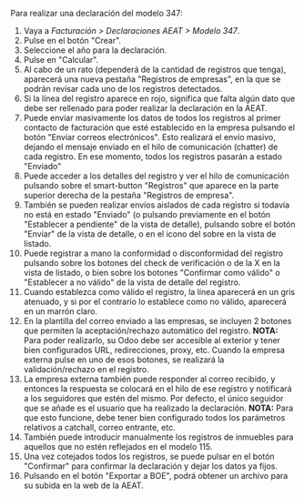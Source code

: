 Para realizar una declaración del modelo 347:

1.  Vaya a *Facturación \> Declaraciones AEAT \> Modelo 347*.
2.  Pulse en el botón "Crear".
3.  Seleccione el año para la declaración.
4.  Pulse en "Calcular".
5.  Al cabo de un rato (dependerá de la cantidad de registros que
    tenga), aparecerá una nueva pestaña "Registros de empresas", en la
    que se podrán revisar cada uno de los registros detectados.
6.  Si la línea del registro aparece en rojo, significa que falta algún
    dato que debe ser rellenado para poder realizar la declaración en la
    AEAT.
7.  Puede enviar masivamente los datos de todos los registros al primer
    contacto de facturación que esté establecido en la empresa pulsando
    el botón "Enviar correos electrónicos". Esto realizará el envío
    masivo, dejando el mensaje enviado en el hilo de comunicación
    (chatter) de cada registro. En ese momento, todos los registros
    pasarán a estado "Enviado"
8.  Puede acceder a los detalles del registro y ver el hilo de
    comunicación pulsando sobre el smart-button "Registros" que aparece
    en la parte superior derecha de la pestaña "Registros de empresa".
9.  También se pueden realizar envíos aislados de cada registro si
    todavía no está en estado "Enviado" (o pulsando previamente en el
    botón "Establecer a pendiente" de la vista de detalle), pulsando
    sobre el botón "Enviar" de la vista de detalle, o en el icono del
    sobre en la vista de listado.
10. Puede registrar a mano la conformidad o disconformidad del registro
    pulsando sobre los botones del check de verificación o de la X en la
    vista de listado, o bien sobre los botones "Confirmar como válido" o
    "Establecer a no válido" de la vista de detalle del registro.
11. Cuando establezca como válido el registro, la línea aparecerá en un
    gris atenuado, y si por el contrario lo establece como no válido,
    aparecerá en un marrón claro.
12. En la plantilla del correo enviado a las empresas, se incluyen 2
    botones que permiten la aceptación/rechazo automático del registro.
    **NOTA:** Para poder realizarlo, su Odoo debe ser accesible al
    exterior y tener bien configurados URL, redirecciones, proxy, etc.
    Cuando la empresa externa pulse en uno de esos botones, se realizará
    la validación/rechazo en el registro.
13. La empresa externa también puede responder al correo recibido, y
    entonces la respuesta se colocará en el hilo de ese registro y
    notificará a los seguidores que estén del mismo. Por defecto, el
    único seguidor que se añade es el usuario que ha realizado la
    declaración. **NOTA:** Para que esto funcione, debe tener bien
    configurado todos los parámetros relativos a catchall, correo
    entrante, etc.
14. También puede introducir manualmente los registros de inmuebles para
    aquellos que no estén reflejados en el modelo 115.
15. Una vez cotejados todos los registros, se puede pulsar en el botón
    "Confirmar" para confirmar la declaración y dejar los datos ya
    fijos.
16. Pulsando en el botón "Exportar a BOE", podrá obtener un archivo para
    su subida en la web de la AEAT.
